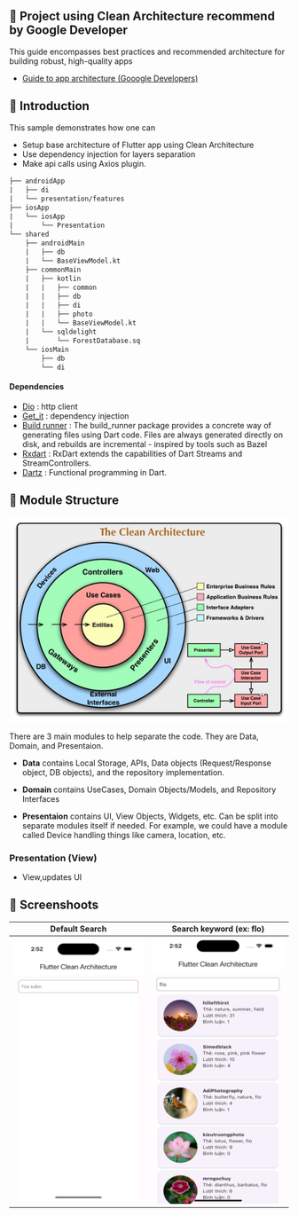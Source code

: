 ## 🚀 Project using Clean Architecture recommend by Google Developer

This guide encompasses best practices and recommended architecture for building robust, high-quality
apps

- [Guide to app architecture (Gooogle Developers)](https://developer.android.com/topic/architecture?continue=https%3A%2F%2Fdeveloper.android.com%2Fcourses%2Fpathways%2Fandroid-architecture%3Fhl%3Dvi%23article-https%3A%2F%2Fdeveloper.android.com%2Ftopic%2Farchitecture)

## 🚀 Introduction

This sample demonstrates how one can

- Setup base architecture of Flutter app using Clean Architecture
- Use dependency injection for layers separation
- Make api calls using Axios plugin.

```
├── androidApp
|   ├── di
|   └── presentation/features
├── iosApp
|   └── iosApp
|       └── Presentation
└── shared
    ├── androidMain
    |   ├── db
    |   └── BaseViewModel.kt
    ├── commonMain
    |   ├── kotlin
    |   |   ├── common
    |   |   ├── db
    |   |   ├── di
    |   |   ├── photo
    |   |   └── BaseViewModel.kt
    |   └── sqldelight
    |       └── ForestDatabase.sq
    └── iosMain
        ├── db
        └── di
```

#### Dependencies

- [Dio](https://pub.dev/packages/dio) : http client
- [Get_it](https://pub.dev/packages/get_it) : dependency injection
- [Build runner](https://pub.dev/packages/build_runner) : The build_runner package provides a
  concrete way of generating files using Dart code. Files are always generated directly on disk, and
  rebuilds are incremental - inspired by tools such as Bazel
- [Rxdart](https://pub.dev/packages/rxdart) : RxDart extends the capabilities of Dart Streams and
  StreamControllers.
- [Dartz](https://pub.dev/packages/dartz) : Functional programming in Dart.

## 🚀 Module Structure

![Clean Architecture](assets/CleanArchitecture.png)

There are 3 main modules to help separate the code. They are Data, Domain, and Presentaion.

- **Data** contains Local Storage, APIs, Data objects (Request/Response object, DB objects), and the
  repository implementation.

- **Domain** contains UseCases, Domain Objects/Models, and Repository Interfaces

- **Presentaion** contains UI, View Objects, Widgets, etc. Can be split into separate modules itself
  if needed. For example, we could have a module called Device handling things like camera,
  location, etc.

### Presentation (View)

- View,updates UI

## 🚀 Screenshoots

|               Default Search               |          Search keyword (ex: flo)          |
|:------------------------------------------:|:------------------------------------------:|
|            ![](assets/rs1.png)             |            ![](assets/rs2.png)             |
